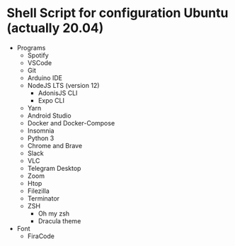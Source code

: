 # Shell Script for configuration Ubuntu (actually 20.04)

- Programs
  - Spotify
  - VSCode
  - Git
  - Arduino IDE
  - NodeJS LTS (version 12)
    - AdonisJS CLI
    - Expo CLI
  - Yarn
  - Android Studio
  - Docker and Docker-Compose
  - Insomnia
  - Python 3
  - Chrome and Brave
  - Slack
  - VLC
  - Telegram Desktop
  - Zoom
  - Htop
  - Filezilla
  - Terminator
  - ZSH
    - Oh my zsh
    - Dracula theme
- Font
  - FiraCode
